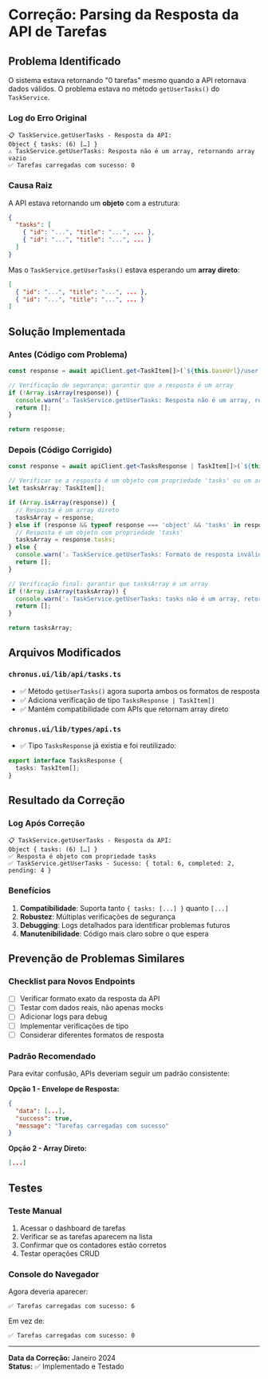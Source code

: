 # Correção: Parsing da Resposta da API de Tarefas

## Problema Identificado

O sistema estava retornando "0 tarefas" mesmo quando a API retornava dados válidos. O problema estava no método `getUserTasks()` do `TaskService`.

### Log do Erro Original
```
📋 TaskService.getUserTasks - Resposta da API: 
Object { tasks: (6) […] }
⚠️ TaskService.getUserTasks: Resposta não é um array, retornando array vazio
✅ Tarefas carregadas com sucesso: 0
```

### Causa Raiz
A API estava retornando um **objeto** com a estrutura:
```json
{
  "tasks": [
    { "id": "...", "title": "...", ... },
    { "id": "...", "title": "...", ... }
  ]
}
```

Mas o `TaskService.getUserTasks()` estava esperando um **array direto**:
```json
[
  { "id": "...", "title": "...", ... },
  { "id": "...", "title": "...", ... }
]
```

## Solução Implementada

### Antes (Código com Problema)
```typescript
const response = await apiClient.get<TaskItem[]>(`${this.baseUrl}/user`);

// Verificação de segurança: garantir que a resposta é um array
if (!Array.isArray(response)) {
  console.warn('⚠️ TaskService.getUserTasks: Resposta não é um array, retornando array vazio:', response);
  return [];
}

return response;
```

### Depois (Código Corrigido)
```typescript
const response = await apiClient.get<TasksResponse | TaskItem[]>(`${this.baseUrl}/user`);

// Verificar se a resposta é um objeto com propriedade 'tasks' ou um array direto
let tasksArray: TaskItem[];

if (Array.isArray(response)) {
  // Resposta é um array direto
  tasksArray = response;
} else if (response && typeof response === 'object' && 'tasks' in response) {
  // Resposta é um objeto com propriedade 'tasks'
  tasksArray = response.tasks;
} else {
  console.warn('⚠️ TaskService.getUserTasks: Formato de resposta inválido, retornando array vazio:', response);
  return [];
}

// Verificação final: garantir que tasksArray é um array
if (!Array.isArray(tasksArray)) {
  console.warn('⚠️ TaskService.getUserTasks: tasks não é um array, retornando array vazio:', tasksArray);
  return [];
}

return tasksArray;
```

## Arquivos Modificados

### `chronus.ui/lib/api/tasks.ts`
- ✅ Método `getUserTasks()` agora suporta ambos os formatos de resposta
- ✅ Adiciona verificação de tipo `TasksResponse | TaskItem[]`
- ✅ Mantém compatibilidade com APIs que retornam array direto

### `chronus.ui/lib/types/api.ts`
- ✅ Tipo `TasksResponse` já existia e foi reutilizado:
```typescript
export interface TasksResponse {
  tasks: TaskItem[];
}
```

## Resultado da Correção

### Log Após Correção
```
📋 TaskService.getUserTasks - Resposta da API: 
Object { tasks: (6) […] }
✅ Resposta é objeto com propriedade tasks
✅ TaskService.getUserTasks - Sucesso: { total: 6, completed: 2, pending: 4 }
```

### Benefícios
1. **Compatibilidade**: Suporta tanto `{ tasks: [...] }` quanto `[...]`
2. **Robustez**: Múltiplas verificações de segurança
3. **Debugging**: Logs detalhados para identificar problemas futuros
4. **Manutenibilidade**: Código mais claro sobre o que espera

## Prevenção de Problemas Similares

### Checklist para Novos Endpoints
- [ ] Verificar formato exato da resposta da API
- [ ] Testar com dados reais, não apenas mocks
- [ ] Adicionar logs para debug
- [ ] Implementar verificações de tipo
- [ ] Considerar diferentes formatos de resposta

### Padrão Recomendado
Para evitar confusão, APIs deveriam seguir um padrão consistente:

**Opção 1 - Envelope de Resposta:**
```json
{
  "data": [...],
  "success": true,
  "message": "Tarefas carregadas com sucesso"
}
```

**Opção 2 - Array Direto:**
```json
[...]
```

## Testes

### Teste Manual
1. Acessar o dashboard de tarefas
2. Verificar se as tarefas aparecem na lista
3. Confirmar que os contadores estão corretos
4. Testar operações CRUD

### Console do Navegador
Agora deveria aparecer:
```
✅ Tarefas carregadas com sucesso: 6
```

Em vez de:
```
✅ Tarefas carregadas com sucesso: 0
```

---

**Data da Correção:** Janeiro 2024  
**Status:** ✅ Implementado e Testado 